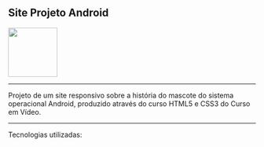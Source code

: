  ## Site Projeto Android 

<img src="https://cdn.jsdelivr.net/gh/devicons/devicon/icons/android/android-original-wordmark.svg" width = 100px />
<hr>
Projeto de um site responsivo sobre a história do mascote do sistema operacional Android, produzido através do curso HTML5 e CSS3 do Curso em Vídeo. 

<hr>
Tecnologias utilizadas:

